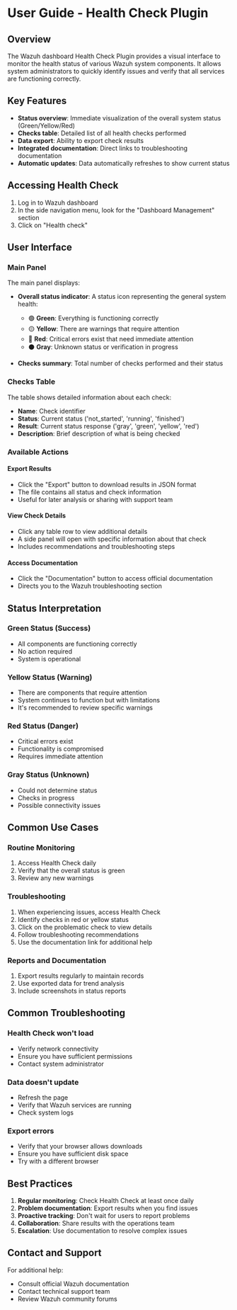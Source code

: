 # User Guide - Health Check Plugin

## Overview

The Wazuh dashboard Health Check Plugin provides a visual interface to monitor the health status of various Wazuh system components. It allows system administrators to quickly identify issues and verify that all services are functioning correctly.

## Key Features

- **Status overview**: Immediate visualization of the overall system status (Green/Yellow/Red)
- **Checks table**: Detailed list of all health checks performed
- **Data export**: Ability to export check results
- **Integrated documentation**: Direct links to troubleshooting documentation
- **Automatic updates**: Data automatically refreshes to show current status

## Accessing Health Check

1. Log in to Wazuh dashboard
2. In the side navigation menu, look for the "Dashboard Management" section
3. Click on "Health check"

## User Interface

### Main Panel

The main panel displays:

- **Overall status indicator**: A status icon representing the general system health:

  - 🟢 **Green**: Everything is functioning correctly
  - 🟡 **Yellow**: There are warnings that require attention
  - 🔴 **Red**: Critical errors exist that need immediate attention
  - ⚫ **Gray**: Unknown status or verification in progress

- **Checks summary**: Total number of checks performed and their status

### Checks Table

The table shows detailed information about each check:

- **Name**: Check identifier
- **Status**: Current status ('not_started', 'running', 'finished')
- **Result**: Current status response ('gray', 'green', 'yellow', 'red')
- **Description**: Brief description of what is being checked

### Available Actions

#### Export Results

- Click the "Export" button to download results in JSON format
- The file contains all status and check information
- Useful for later analysis or sharing with support team

#### View Check Details

- Click any table row to view additional details
- A side panel will open with specific information about that check
- Includes recommendations and troubleshooting steps

#### Access Documentation

- Click the "Documentation" button to access official documentation
- Directs you to the Wazuh troubleshooting section

## Status Interpretation

### Green Status (Success)

- All components are functioning correctly
- No action required
- System is operational

### Yellow Status (Warning)

- There are components that require attention
- System continues to function but with limitations
- It's recommended to review specific warnings

### Red Status (Danger)

- Critical errors exist
- Functionality is compromised
- Requires immediate attention

### Gray Status (Unknown)

- Could not determine status
- Checks in progress
- Possible connectivity issues

## Common Use Cases

### Routine Monitoring

1. Access Health Check daily
2. Verify that the overall status is green
3. Review any new warnings

### Troubleshooting

1. When experiencing issues, access Health Check
2. Identify checks in red or yellow status
3. Click on the problematic check to view details
4. Follow troubleshooting recommendations
5. Use the documentation link for additional help

### Reports and Documentation

1. Export results regularly to maintain records
2. Use exported data for trend analysis
3. Include screenshots in status reports

## Common Troubleshooting

### Health Check won't load

- Verify network connectivity
- Ensure you have sufficient permissions
- Contact system administrator

### Data doesn't update

- Refresh the page
- Verify that Wazuh services are running
- Check system logs

### Export errors

- Verify that your browser allows downloads
- Ensure you have sufficient disk space
- Try with a different browser

## Best Practices

1. **Regular monitoring**: Check Health Check at least once daily
2. **Problem documentation**: Export results when you find issues
3. **Proactive tracking**: Don't wait for users to report problems
4. **Collaboration**: Share results with the operations team
5. **Escalation**: Use documentation to resolve complex issues

## Contact and Support

For additional help:

- Consult official Wazuh documentation
- Contact technical support team
- Review Wazuh community forums
